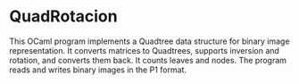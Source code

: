 # QuadRotacion
This OCaml program implements a Quadtree data structure for binary image representation. It converts matrices to Quadtrees, supports inversion and rotation, and converts them back. It counts leaves and nodes. The program reads and writes binary images in the P1 format.
